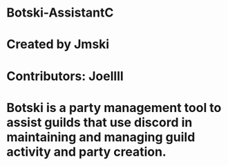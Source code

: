 # Botski-AssistantC
# Created by Jmski
# Contributors: Joellll

# Botski is a party management tool to assist guilds that use discord in maintaining and managing guild activity and party creation.
